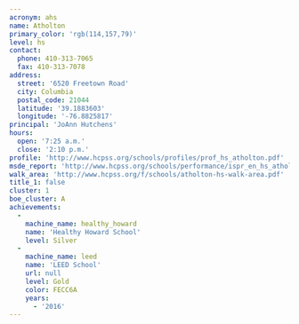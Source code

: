 ```yaml
---
acronym: ahs
name: Atholton
primary_color: 'rgb(114,157,79)'
level: hs
contact:
  phone: 410-313-7065
  fax: 410-313-7078
address:
  street: '6520 Freetown Road'
  city: Columbia
  postal_code: 21044
  latitude: '39.1883603'
  longitude: '-76.8825817'
principal: 'JoAnn Hutchens'
hours:
  open: '7:25 a.m.'
  close: '2:10 p.m.'
profile: 'http://www.hcpss.org/schools/profiles/prof_hs_atholton.pdf'
msde_report: 'http://www.hcpss.org/schools/performance/ispr_en_hs_atholton.pdf'
walk_area: 'http://www.hcpss.org/f/schools/atholton-hs-walk-area.pdf'
title_1: false
cluster: 1
boe_cluster: A
achievements:
  -
    machine_name: healthy_howard
    name: 'Healthy Howard School'
    level: Silver
  -
    machine_name: leed
    name: 'LEED School'
    url: null
    level: Gold
    color: FECC6A
    years:
      - '2016'
---
```

